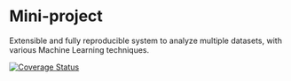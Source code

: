 # Mini-project
Extensible and fully reproducible system to analyze multiple datasets, with various Machine Learning techniques.

[![Coverage Status](https://coveralls.io/repos/github/M05-project-group5/mini-project/badge.svg?branch=main)](https://coveralls.io/github/M05-project-group5/mini-project?branch=main)
